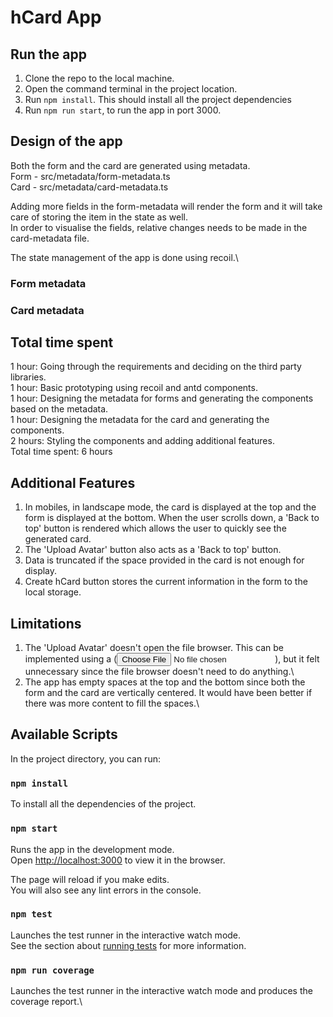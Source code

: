 # hCard App

## Run the app

1. Clone the repo to the local machine.
2. Open the command terminal in the project location.
3. Run `npm install`. This should install all the project dependencies
4. Run `npm run start`, to run the app in port 3000.

## Design of the app

Both the form and the card are generated using metadata.\
Form - src/metadata/form-metadata.ts\
Card - src/metadata/card-metadata.ts

Adding more fields in the form-metadata will render the form and it will take care of storing the item in the state as well.\
In order to visualise the fields, relative changes needs to be made in the card-metadata file.

The state management of the app is done using recoil.\

### Form metadata

### Card metadata

## Total time spent

1 hour: Going through the requirements and deciding on the third party libraries.\
1 hour: Basic prototyping using recoil and antd components.\
1 hour: Designing the metadata for forms and generating the components based on the metadata.\
1 hour: Designing the metadata for the card and generating the components.\
2 hours: Styling the components and adding additional features.\
Total time spent: 6 hours

## Additional Features

1. In mobiles, in landscape mode, the card is displayed at the top and the form is displayed at the bottom. When the user scrolls down, a 'Back to top' button is rendered which allows the user to quickly see the generated card.
2. The 'Upload Avatar' button also acts as a 'Back to top' button.
3. Data is truncated if the space provided in the card is not enough for display.
4. Create hCard button stores the current information in the form to the local storage.

## Limitations

1. The 'Upload Avatar' doesn't open the file browser. This can be implemented using a (<input type="file" accept="image/x-png,image/gif,image/jpeg" />), but it felt unnecessary since the file browser doesn't need to do anything.\
2. The app has empty spaces at the top and the bottom since both the form and the card are vertically centered. It would have been better if there was more content to fill the spaces.\

## Available Scripts

In the project directory, you can run:

### `npm install`

To install all the dependencies of the project.

### `npm start`

Runs the app in the development mode.\
Open [http://localhost:3000](http://localhost:3000) to view it in the browser.

The page will reload if you make edits.\
You will also see any lint errors in the console.

### `npm test`

Launches the test runner in the interactive watch mode.\
See the section about [running tests](https://facebook.github.io/create-react-app/docs/running-tests) for more information.

### `npm run coverage`

Launches the test runner in the interactive watch mode and produces the coverage report.\
